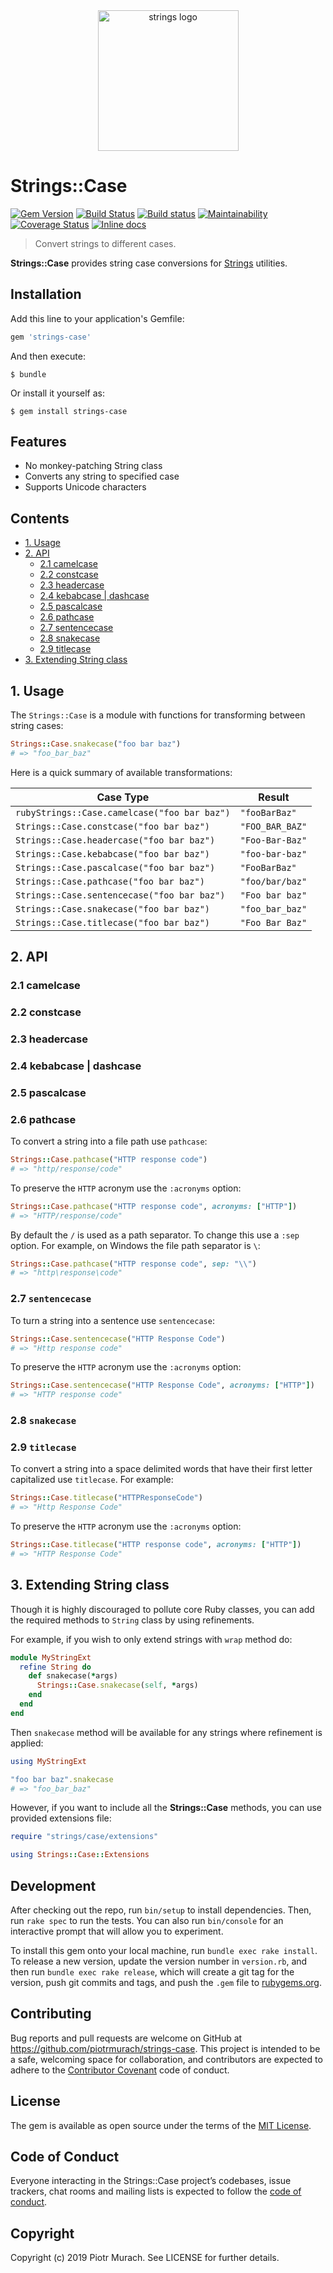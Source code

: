 <div align="center">
  <img width="225" src="https://github.com/piotrmurach/strings/blob/master/assets/strings_logo.png" alt="strings logo" />
</div>

# Strings::Case

[![Gem Version](https://badge.fury.io/rb/strings-case.svg)][gem]
[![Build Status](https://secure.travis-ci.org/piotrmurach/strings-case.svg?branch=master)][travis]
[![Build status](https://ci.appveyor.com/api/projects/status/yr87c96wxp1cw2ep?svg=true)][appveyor]
[![Maintainability](https://api.codeclimate.com/v1/badges/7938258c4af196a19843/maintainability)][codeclimate]
[![Coverage Status](https://coveralls.io/repos/github/piotrmurach/strings-case/badge.svg?branch=master)][coverage]
[![Inline docs](http://inch-ci.org/github/piotrmurach/strings-case.svg?branch=master)][inchpages]

[gem]: http://badge.fury.io/rb/strings-case
[travis]: http://travis-ci.org/piotrmurach/strings-case
[appveyor]: https://ci.appveyor.com/project/piotrmurach/strings-case
[codeclimate]: https://codeclimate.com/github/piotrmurach/strings-case/maintainability
[coverage]: https://coveralls.io/github/piotrmurach/strings-case?branch=master
[inchpages]: http://inch-ci.org/github/piotrmurach/strings-case

> Convert strings to different cases.

**Strings::Case** provides string case conversions for [Strings](https://github.com/piotrmurach/strings) utilities.

## Installation

Add this line to your application's Gemfile:

```ruby
gem 'strings-case'
```

And then execute:

    $ bundle

Or install it yourself as:

    $ gem install strings-case


## Features

* No monkey-patching String class
* Converts any string to specified case
* Supports Unicode characters

## Contents

* [1. Usage](#1-usage)
* [2. API](#2-api)
  * [2.1 camelcase](#21-camelcase)
  * [2.2 constcase](#22-constcase)
  * [2.3 headercase](#23-headercase)
  * [2.4 kebabcase | dashcase](#24-kebabcase--dashcase)
  * [2.5 pascalcase](#25-pascalcase)
  * [2.6 pathcase](#26-pathcase)
  * [2.7 sentencecase](#27-sentencecase)
  * [2.8 snakecase](#28-snakecase)
  * [2.9 titlecase](#29-titlecase)
* [3. Extending String class](#3-extending-string-class)

## 1. Usage

The `Strings::Case` is a module with functions for transforming between string cases:

```ruby
Strings::Case.snakecase("foo bar baz")
# => "foo_bar_baz"
````

Here is a quick summary of available transformations:

| Case Type | Result |
| --------- | ------- |
| ```rubyStrings::Case.camelcase("foo bar baz")``` | `"fooBarBaz"` |
| ```Strings::Case.constcase("foo bar baz")``` | `"FOO_BAR_BAZ"` |
| ```Strings::Case.headercase("foo bar baz")``` | `"Foo-Bar-Baz"` |
| ```Strings::Case.kebabcase("foo bar baz")``` | `"foo-bar-baz"` |
| ```Strings::Case.pascalcase("foo bar baz")``` | `"FooBarBaz"` |
| ```Strings::Case.pathcase("foo bar baz")``` | `"foo/bar/baz"` |
| ```Strings::Case.sentencecase("foo bar baz")``` | `"Foo bar baz"` |
| ```Strings::Case.snakecase("foo bar baz")``` | `"foo_bar_baz"` |
| ```Strings::Case.titlecase("foo bar baz")``` | `"Foo Bar Baz"` |

## 2. API

### 2.1 camelcase

### 2.2 constcase

### 2.3 headercase

### 2.4 kebabcase | dashcase

### 2.5 pascalcase

### 2.6 pathcase

To convert a string into a file path use `pathcase`:

```ruby
Strings::Case.pathcase("HTTP response code")
# => "http/response/code"
````

To preserve the `HTTP` acronym use the `:acronyms` option:

```ruby
Strings::Case.pathcase("HTTP response code", acronyms: ["HTTP"])
# => "HTTP/response/code"
```

By default the `/` is used as a path separator. To change this use a `:sep` option. For example, on Windows the file path separator is `\`:

```ruby
Strings::Case.pathcase("HTTP response code", sep: "\\")
# => "http\response\code"
```

### 2.7 `sentencecase`

To turn a string into a sentence use `sentencecase`:

```ruby
Strings::Case.sentencecase("HTTP Response Code")
# => "Http response code"
```

To preserve the `HTTP` acronym use the `:acronyms` option:

```ruby
Strings::Case.sentencecase("HTTP Response Code", acronyms: ["HTTP"])
# => "HTTP response code"
```

### 2.8 `snakecase`

### 2.9 `titlecase`

To convert a string into a space delimited words that have their first letter capitalized use `titlecase`. For example:

```ruby
Strings::Case.titlecase("HTTPResponseCode")
# => "Http Response Code"
```

To preserve the `HTTP` acronym use the `:acronyms` option:

```ruby
Strings::Case.titlecase("HTTP response code", acronyms: ["HTTP"])
# => "HTTP Response Code"
```

## 3. Extending String class

Though it is highly discouraged to pollute core Ruby classes, you can add the required methods to `String` class by using refinements.

For example, if you wish to only extend strings with `wrap` method do:

```ruby
module MyStringExt
  refine String do
    def snakecase(*args)
      Strings::Case.snakecase(self, *args)
    end
  end
end
```

Then `snakecase` method will be available for any strings where refinement is applied:

```ruby
using MyStringExt

"foo bar baz".snakecase
# => "foo_bar_baz"
```

However, if you want to include all the **Strings::Case** methods, you can use provided extensions file:

```ruby
require "strings/case/extensions"

using Strings::Case::Extensions
```

## Development

After checking out the repo, run `bin/setup` to install dependencies. Then, run `rake spec` to run the tests. You can also run `bin/console` for an interactive prompt that will allow you to experiment.

To install this gem onto your local machine, run `bundle exec rake install`. To release a new version, update the version number in `version.rb`, and then run `bundle exec rake release`, which will create a git tag for the version, push git commits and tags, and push the `.gem` file to [rubygems.org](https://rubygems.org).

## Contributing

Bug reports and pull requests are welcome on GitHub at https://github.com/piotrmurach/strings-case. This project is intended to be a safe, welcoming space for collaboration, and contributors are expected to adhere to the [Contributor Covenant](http://contributor-covenant.org) code of conduct.

## License

The gem is available as open source under the terms of the [MIT License](https://opensource.org/licenses/MIT).

## Code of Conduct

Everyone interacting in the Strings::Case project’s codebases, issue trackers, chat rooms and mailing lists is expected to follow the [code of conduct](https://github.com/piotrmurach/strings-case/blob/master/CODE_OF_CONDUCT.md).

## Copyright

Copyright (c) 2019 Piotr Murach. See LICENSE for further details.
